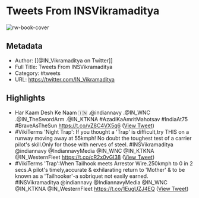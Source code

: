 # Tweets From INSVikramaditya

![rw-book-cover](https://pbs.twimg.com/profile_images/1666704149646565377/Fs8e32ln.jpg)

## Metadata
- Author: [[@IN_Vikramaditya on Twitter]]
- Full Title: Tweets From INSVikramaditya
- Category: #tweets
- URL: https://twitter.com/IN_Vikramaditya

## Highlights
- Har Kaam Desh Ke Naam 🇮🇳
  .@indiannavy .@IN_WNC .@IN_TheSwordArm .@IN_KTKNA 
  #AzadiKaAmritMahotsav #IndiaAt75 #BraveAsTheSun https://t.co/vZ8C4VX5q6 ([View Tweet](https://twitter.com/IN_Vikramaditya/status/1564518893712211968))
- #VikiTerms 'Night Trap': If you thought a 'Trap' is difficult,try THIS on a runway moving away at 55kmph! No doubt the toughest test of a carrier pilot's skill.Only for those with nerves of steel. 
  #INSVikramaditya 
  @indiannavy @IndiannavyMedia @IN_WNC @IN_KTKNA @IN_WesternFleet https://t.co/cR2x0vGI38 ([View Tweet](https://twitter.com/IN_Vikramaditya/status/1585485358036226048))
- #VikiTerms 'Trap':When Tailhook meets Arrestor Wire.250kmph to 0 in 2 secs.A pilot's timely,accurate & exhilarating return to 'Mother' & to be known as a 'Tailhooker'-a sobriquet not easily earned.
  #INSVikramaditya 
  @indiannavy @IndiannavyMedia @IN_WNC @IN_KTKNA @IN_WesternFleet https://t.co/1EugUZJ4EQ ([View Tweet](https://twitter.com/IN_Vikramaditya/status/1584793349504266240))
